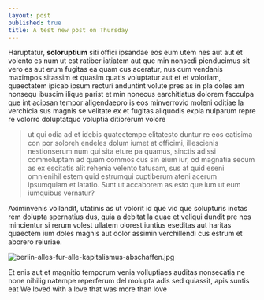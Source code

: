 ```yaml
---
layout: post
published: true
title: A test new post on Thursday
---
```

Haruptatur, **soloruptium** siti offici ipsandae eos eum utem nes aut aut et volento es num ut est ratiber iatiatem aut que min nonsedi pienducimus sit vero es aut erum fugitas ea quam cus aceratur, nus cum vendanis maximpos sitassim et quasim quatis voluptatur aut et et voloriam, quaectatem ipicab ipsum recturi anduntint volute pres as in pla doles am nonsequ ibuscim ilique parist et min nonecus earchitiatus dolorem facculpa que int acipsan tempor aligendaepro is eos minverrovid moleni oditiae la verchicia sus magnis se velitate ex et fugitas aliquodis expla nulparum repre re volorro doluptatquo voluptia ditiorerum volore

> ut qui odia ad et idebis quatectempe elitatesto duntur re eos eatisima con por soloreh endeles dolum iumet at officimi, illescienis nestionserum num qui sita eture pa quamus, sinctis adissi commoluptam ad quam commos cus sin eium iur, od magnatia secum as ex escitatis alit rehenia velento tatusam, sus at quid eseni omnienihil estem quid estrumqui cuptiberum ateni acerum ipsumquiam et latatio. Sunt ut accaborem as esto que ium ut eum iumquibus vernatur?

Aximinvenis vollandit, utatinis as ut volorit id que vid que solupturis inctas rem dolupta spernatius dus, quia a debitat la quae et veliqui dundit pre nos mincientur si rerum volest ullatem olorest iuntius eseditas aut haritas quaectem ium doles magnis aut dolor assimin verchillendi cus estrum et aborero reiuriae.

![berlin-alles-fur-alle-kapitalismus-abschaffen.jpg]({{site.baseurl}}/img/berlin-alles-fur-alle-kapitalismus-abschaffen.jpg)

Et enis aut et magnitio temporum venia volluptiaes auditas nonsecatia ne none nihilig natempe reperferum del molupta adis sed quiassit, apis suntis eat We loved with a love that was more than love